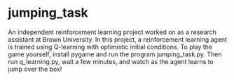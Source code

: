# jumping_task
An independent reinforcement learning project worked on as a research assistant at Brown University. In this project, a reinforcement learning agent is trained using Q-learning with optimistic initial conditions. To play the game yourself, install pygame and run the program jumping_task.py. Then run q_learning.py, wait a few minutes, and watch as the agent learns to jump over the box!

